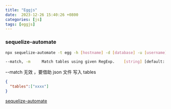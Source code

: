 ```yaml
---
title: "Eggjs"
date:  2023-12-26 15:40:26 +0800
categories: [js]
tags: [eggjs]
---
```


### sequelize-automate

```sh
npx sequelize-automate -t egg -h [hostname] -d [database] -u [username] -p [password] -P 3306  -e mysql -o model -c ..\sequelize-automate.config.json
```

```sh
--match, -m     Match tables using given RegExp.    [string] [default: null]
```

--match 无效 ，要借助 json 文件 写入 tables


```json
{
  "tables":["xxxx"]
}
```


[sequelize-automate](https://github.com/nodejh/sequelize-automate)
